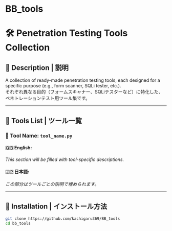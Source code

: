 # BB_tools
# 🛠️ Penetration Testing Tools Collection

## 📜 Description | 説明

A collection of ready-made penetration testing tools, each designed for a specific purpose (e.g., form scanner, SQLi tester, etc.).  
それぞれ異なる目的（フォームスキャナー、SQLiテスターなど）に特化した、ペネトレーションテスト用ツール集です。

---

## 📂 Tools List | ツール一覧



### 🔹 Tool Name: `tool_name.py`  
#### 🇬🇧 English:
*This section will be filled with tool-specific descriptions.*

#### 🇯🇵 日本語:
*この部分はツールごとの説明で埋められます。*

---

## 🚀 Installation | インストール方法

```bash
git clone https://github.com/kachigaru369/BB_tools
cd bb_tools
